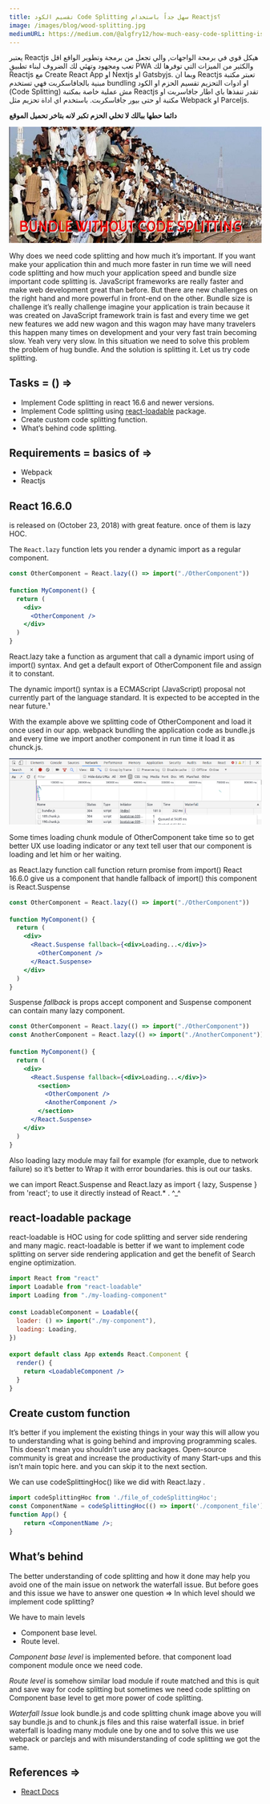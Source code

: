 ```yaml
---
title: تقسيم الكود Code Splitting سهل جداً باستخدام Reactjs؟
image: /images/blog/wood-splitting.jpg
mediumURL: https://medium.com/@algfry12/how-much-easy-code-splitting-is-on-reactjs-d94c30e9bec2
---
```


يعتبر Reactjs هيكل قوي في برمجة الواجهات, والي تجعل من برمجة وتطوير الواقع اقل تعب ومجهود وتهئي لك الضروف لبناء تطبيق PWA والكثير من الميزات التي توفرها لك Reactjs مع Create React App او Nextjs او Gatsbyjs. وبما ان Reactjs تعبتر مكتبة مبنية بالجافاسكربت فهي تستخدم bundling او ادوات التحزيم
تقسيم الحزم او الكود (Code Splitting) مش عملية خاصة بمكتبة Reactjs تقدر تنفذها باي اطار جافاسربت او مكتبة او حتى بيور جافاسكربت. باستخدم اي اداة تحزيم مثل Webpack او Parceljs.

**دائما حطها ببالك لا تخلي الحزم تكبر لانه بتاخر تحميل الموقع**

![full train](../../src/images/blog/bundle.jpeg)

Why does we need code splitting and how much it’s important. If you want make your application thin and much more faster in run time we will need code splitting and how much your application speed and bundle size important code splitting is. JavaScript frameworks are really faster and make web development great than before. But there are new challenges on the right hand and more powerful in front-end on the other. Bundle size is challenge it’s really challenge imagine your application is train because it was created on JavaScript framework train is fast and every time we get new features we add new wagon and this wagon may have many travelers this happen many times on development and your very fast train becoming slow. Yeah very very slow. In this situation we need to solve this problem the problem of hug bundle. And the solution is splitting it. Let us try code splitting.

## Tasks = () =>

- Implement Code splitting in react 16.6 and newer versions.
- Implement Code splitting using [react-loadable](https://github.com/jamiebuilds/react-loadable) package.
- Create custom code splitting function.
- What’s behind code splitting.

## Requirements = basics of =>

- Webpack
- Reactjs

## React 16.6.0

is released on (October 23, 2018) with great feature. once of them is lazy HOC.

The `React.lazy` function lets you render a dynamic import as a regular component.

```jsx
const OtherComponent = React.lazy(() => import("./OtherComponent"))

function MyComponent() {
  return (
    <div>
      <OtherComponent />
    </div>
  )
}
```

React.lazy take a function as argument that call a dynamic import using of import() syntax. And get a default export of OtherComponent file and assign it to constant.

The dynamic import() syntax is a ECMAScript (JavaScript) proposal not currently part of the language standard. It is expected to be accepted in the near future.¹

With the example above we splitting code of OtherComponent and load it once used in our app. webpack bundling the application code as bundle.js and every time we import another component in run time it load it as chunck.js.

![](../../src/images/blog/1_bctcHqrGWjAZCjKZzZjZYg.png)

Some times loading chunk module of OtherComponent take time so to get better UX use loading indicator or any text tell user that our component is loading and let him or her waiting.

as React.lazy function call function return promise from import() React 16.6.0 give us a component that handle fallback of import() this component is React.Suspense

```jsx
const OtherComponent = React.lazy(() => import("./OtherComponent"))

function MyComponent() {
  return (
    <div>
      <React.Suspense fallback={<div>Loading...</div>}>
        <OtherComponent />
      </React.Suspense>
    </div>
  )
}
```

Suspense _fallback_ is props accept component and Suspense component can contain many lazy component.

```jsx
const OtherComponent = React.lazy(() => import("./OtherComponent"))
const AnotherComponent = React.lazy(() => import("./AnotherComponent"))

function MyComponent() {
  return (
    <div>
      <React.Suspense fallback={<div>Loading...</div>}>
        <section>
          <OtherComponent />
          <AnotherComponent />
        </section>
      </React.Suspense>
    </div>
  )
}
```

Also loading lazy module may fail for example (for example, due to network failure) so it’s better to Wrap it with error boundaries. this is out our tasks.

we can import React.Suspense and React.lazy as import { lazy, Suspense } from 'react'; to use it directly instead of React.\* . ^\_^

## react-loadable package

react-loadable is HOC using for code splitting and server side rendering and many magic. react-loadable is better if we want to implement code splitting on server side rendering application and get the benefit of Search engine optimization.

```jsx
import React from "react"
import Loadable from "react-loadable"
import Loading from "./my-loading-component"

const LoadableComponent = Loadable({
  loader: () => import("./my-component"),
  loading: Loading,
})

export default class App extends React.Component {
  render() {
    return <LoadableComponent />
  }
}
```

## Create custom function

It’s better if you implement the existing things in your way this will allow you to understanding what is going behind and improving programming scales. This doesn’t mean you shouldn’t use any packages. Open-source community is great and increase the productivity of many Start-ups and this isn’t main topic here. and you can skip it to the next section.

We can use codeSplittingHoc()
like we did with React.lazy .

```jsx
import codeSplittingHoc from './file_of_codeSplittingHoc';
const ComponentName = codeSplittingHoc(() => import('./component_file')
function App() {
    return <ComponentName />;
}
```

## What’s behind

The better understanding of code splitting and how it done may help you avoid one of the main issue on network the waterfall issue. But before goes and this issue we have to answer one question => In which level should we implement code splitting?

We have to main levels

- Component base level.
- Route level.

_Component base level_ is implemented before. that component load component module once we need code.

_Route level_ is somehow similar load module if route matched and this is quit and save way for code splitting but sometimes we need code splitting on Component base level to get more power of code splitting.

_Waterfall Issue_ look bundle.js and code splitting chunk image above you will say bundle.js and to chunk.js files and this raise waterfall issue. in brief waterfall is loading many module one by one and to solve this we use webpack or parclejs and with misunderstanding of code splitting we got the same.

## References =>

- [React Docs](https://reactjs.org/docs/code-splitting.html#import)
